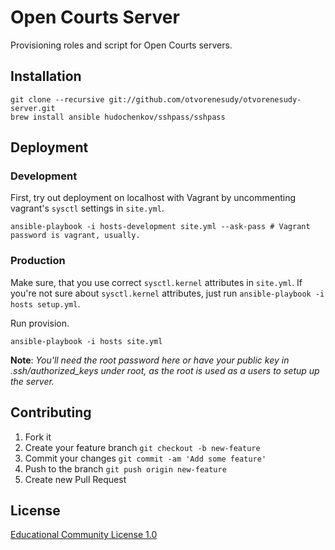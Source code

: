 # Open Courts Server

Provisioning roles and script for Open Courts servers.

## Installation

```
git clone --recursive git://github.com/otvorenesudy/otvorenesudy-server.git
brew install ansible hudochenkov/sshpass/sshpass
```

## Deployment

### Development

First, try out deployment on localhost with Vagrant by uncommenting vagrant's `sysctl` settings in `site.yml`.

```
ansible-playbook -i hosts-development site.yml --ask-pass # Vagrant password is vagrant, usually.
```

### Production

Make sure, that you use correct `sysctl.kernel` attributes in `site.yml`. If you're not sure about `sysctl.kernel` attributes, just run `ansible-playbook -i hosts setup.yml`.

Run provision.


```
ansible-playbook -i hosts site.yml
```

**Note**: *You'll need the root password here or have your public key in .ssh/authorized_keys under root, as the root is used as a users to setup up the server.*

## Contributing

1. Fork it
2. Create your feature branch `git checkout -b new-feature`
3. Commit your changes `git commit -am 'Add some feature'`
4. Push to the branch `git push origin new-feature`
5. Create new Pull Request

## License

[Educational Community License 1.0](http://opensource.org/licenses/ecl1.php)
